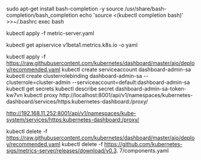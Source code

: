 sudo apt-get install bash-completion -y
source /usr/share/bash-completion/bash_completion
echo 'source <(kubectl completion bash)' >>~/.bashrc
exec bash

kubectl apply -f metric-server.yaml

kubectl get apiservice v1beta1.metrics.k8s.io -o yaml


kubectl apply -f https://raw.githubusercontent.com/kubernetes/dashboard/master/aio/deploy/recommended.yaml
kubectl create serviceaccount dashboard-admin-sa
kubectl create clusterrolebinding dashboard-admin-sa --clusterrole=cluster-admin --serviceaccount=default:dashboard-admin-sa
kubectl get secrets
kubectl describe secret dashboard-admin-sa-token-kw7vn
kubectl proxy
http://localhost:8001/api/v1/namespaces/kubernetes-dashboard/services/https:kubernetes-dashboard:/proxy/




http://192.168.11.252:8001/api/v1/namespaces/kube-system/services/https:kubernetes-dashboard:/proxy/

kubectl delete -f https://raw.githubusercontent.com/kubernetes/dashboard/master/aio/deploy/recommended.yaml
kubectl delete -f https://github.com/kubernetes-sigs/metrics-server/releases/download/v0.3. 7/components.yaml
